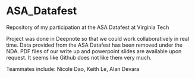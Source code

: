 # ASA_Datafest
Repository of my participation at the ASA Datafest at Virginia Tech

Project was done in Deepnote so that we could work collaboratively in real time.
Data provided from the ASA Datafest has been removed under the NDA.
PDF files of our write up and powerpoint slides are available upon request. It seems like Github does not like them very much.

Teammates include: Nicole Dao, Keith Le, Alan Devara
